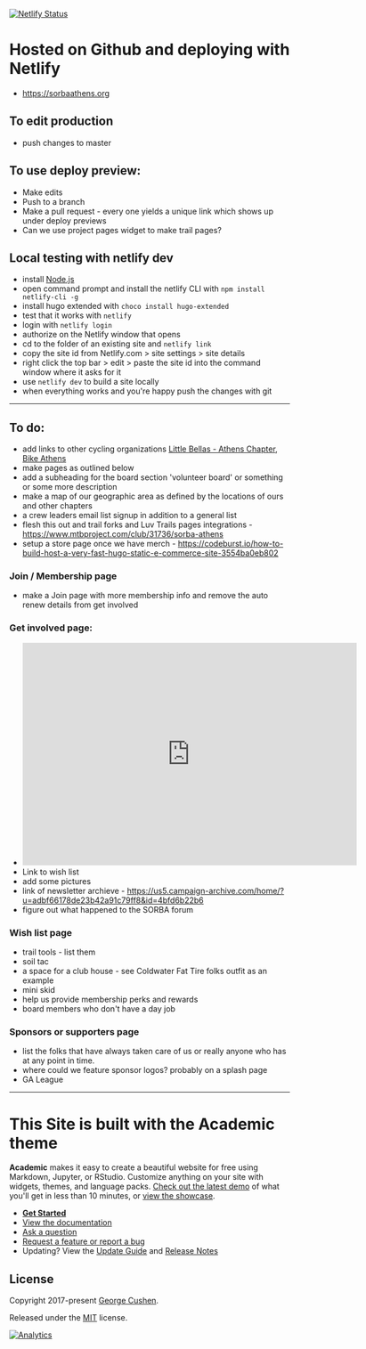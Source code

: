 [![Netlify Status](https://api.netlify.com/api/v1/badges/d7c7e853-0045-4848-99dd-73c6506f0066/deploy-status)](https://app.netlify.com/sites/sorbaathens/deploys)

# Hosted on Github and deploying with Netlify

+ https://sorbaathens.org

## To edit production

+ push changes to master

## To use deploy preview:

+ Make edits
+ Push to a branch
+ Make a pull request - every one yields a unique link which shows up under deploy previews
+ Can we use project pages widget to make trail pages?

## Local testing with netlify dev

+ install [Node.js](https://nodejs.org/en/download/)
+ open command prompt and install the netlify CLI with `npm install netlify-cli -g`
+ install hugo extended with `choco install hugo-extended`
+ test that it works with `netlify`
+ login with `netlify login`
+ authorize on the Netlify window that opens
+ cd to the folder of an existing site and `netlify link`
+ copy the site id from Netlify.com > site settings > site details
+ right click the top bar > edit > paste the site id into the command window where it asks for it
+ use `netlify dev` to build a site locally
+ when everything works and you're happy push the changes with git

* * *

## To do:

+ add links to other cycling organizations [Little Bellas - Athens Chapter](https://littlebellas.com/camp/athens-ga/), [Bike Athens](https://www.bikeathens.org)
+ make pages as outlined below
+ add a subheading for the board section 'volunteer board' or something or some more description
+ make a map of our geographic area as defined by the locations of ours and other chapters
+ a crew leaders email list signup in addition to a general list
+ flesh this out and trail forks and Luv Trails pages integrations - https://www.mtbproject.com/club/31736/sorba-athens
+ setup a store page once we have merch - https://codeburst.io/how-to-build-host-a-very-fast-hugo-static-e-commerce-site-3554ba0eb802

### Join / Membership page

+ make a Join page with more membership info and remove the auto renew details from get involved

### Get involved page:

+ <iframe src="https://widget.goldenvolunteer.com/#list/3aac45ac80d726cbaf8aee2ac53fa20d603e5e968a01727c9dc4b780339b1e5b&showAllTimeslots=true" frameborder="0" width="600" height="400"></iframe>
+ Link to wish list
+ add some pictures
+ link of newsletter archieve - https://us5.campaign-archive.com/home/?u=adbf66178de23b42a91c79ff8&id=4bfd6b22b6
+ figure out what happened to the SORBA forum

### Wish list page

+ trail tools - list them
+ soil tac
+ a space for a club house - see Coldwater Fat Tire folks outfit as an example
+ mini skid
+ help us provide membership perks and rewards
+ board members who don't have a day job

### Sponsors or supporters page

+ list the folks that have always taken care of us or really anyone who has at any point in time.
+ where could we feature sponsor logos? probably on a splash page
+ GA League

* * *

# This Site is built with the Academic theme
**Academic** makes it easy to create a beautiful website for free using Markdown, Jupyter, or RStudio. Customize anything on your site with widgets, themes, and language packs. [Check out the latest demo](https://academic-demo.netlify.com/) of what you'll get in less than 10 minutes, or [view the showcase](https://sourcethemes.com/academic/#expo).

- [**Get Started**](#install)
- [View the documentation](https://sourcethemes.com/academic/docs/)
- [Ask a question](http://discuss.gohugo.io/)
- [Request a feature or report a bug](https://github.com/gcushen/hugo-academic/issues)
- Updating? View the [Update Guide](https://sourcethemes.com/academic/docs/update/) and [Release Notes](https://sourcethemes.com/academic/updates/)

## License

Copyright 2017-present [George Cushen](https://georgecushen.com).

Released under the [MIT](https://github.com/sourcethemes/academic-kickstart/blob/master/LICENSE.md) license.

[![Analytics](https://ga-beacon.appspot.com/UA-78646709-2/academic-kickstart/readme?pixel)](https://github.com/igrigorik/ga-beacon)
